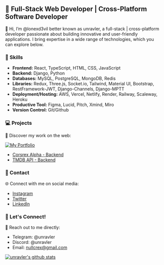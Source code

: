 ## 🚀 Full-Stack Web Developer | Cross-Platform Software Developer

👋 Hi, I’m @lonexd3vil better known as unravler, a full-stack | cross-platform developer passionate about building innovative and user-friendly applications. I bring expertise in a wide range of technologies, which you can explore below.

### 🔭 Skills

- **Frontend:** React, TypeScript, HTML, CSS, JavaScript
- **Backend:** Django, Python
- **Databases:** MySQL, PostgreSQL, MongoDB, Redis
- **Libraries:** Redux, Three.js, Socket.io, Tailwind, Material UI, Bootstrap, RestFramework-JWT, Django-Channels, Django-MPTT
- **Deployment/Hosting:** AWS, Vercel, Netlify, Render, Railway, Scaleway, Heroku
- **Productive Tool:** Figma, Lucid, Pitch, Xmind, Miro
- **Version Control:** Git/Github

### 💻 Projects

🌟 Discover my work on the web:

[![My Portfolio](https://img.shields.io/badge/My%20Portfolio-unravler.eu.org-blue?style=for-the-badge&logo=appveyor)](https://unravler.eu.org)

- [Corsrex Alpha - Backend](https://corsrex-alpha.vercel.app)
- [TMDB API - Backend](https://unr-tmdb.vercel.app/)

### 💬 Contact

🌐 Connect with me on social media:

- [Instagram](https://www.instagram.com/unravler/)
- [Twitter](https://twitter.com/lonexd3vil)
- [LinkedIn](https://www.linkedin.com/in/unravler/)

### 🌌 Let's Connect!

💬 Reach out to me directly:

- Telegram: @unravler
- Discord: @unravler
- Email: nullcrex@gmail.com



[![unravler's github stats](https://github-readme-stats.vercel.app/api?username=lonexd3vil)](https://github.com/lonexd3vil)
